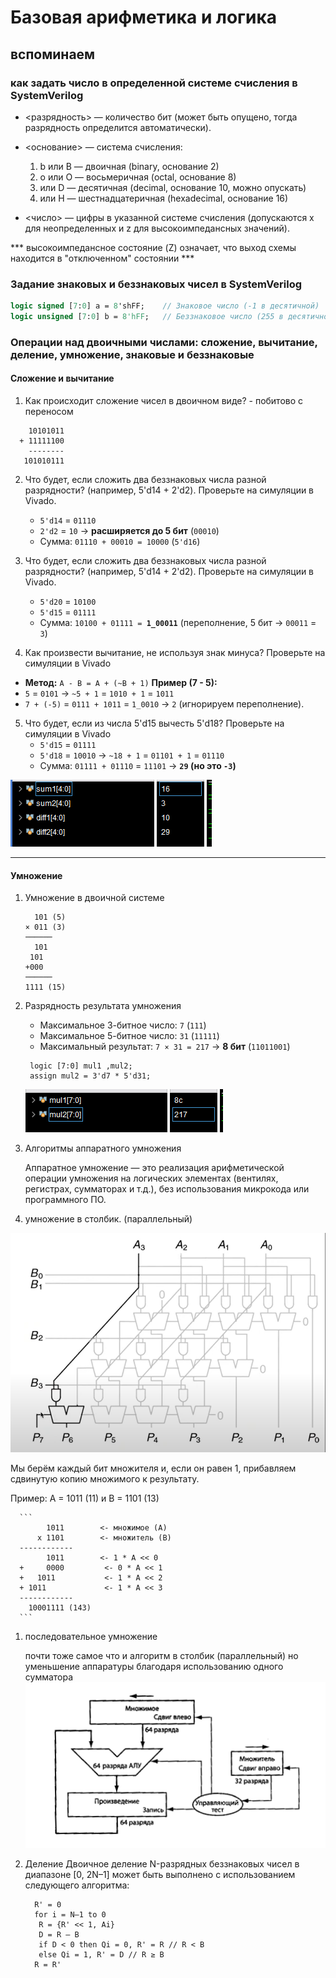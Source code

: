 # Базовая арифметика и логика


##  вспоминаем

### как задать число в определенной системе счисления в SystemVerilog

* <разрядность> — количество бит (может быть опущено, тогда разрядность определится автоматически).

* <основание> — система счисления:
  1. b или B — двоичная (binary, основание 2)
  2.  o или O — восьмеричная (octal, основание 8)
  3.   или D — десятичная (decimal, основание 10, можно опускать)
  4.    или H — шестнадцатеричная (hexadecimal, основание 16)

* <число> — цифры в указанной системе счисления (допускаются x для неопределенных и z для высокоимпедансных значений).


***  высокоимпедансное состояние (Z) означает, что выход схемы находится в "отключенном" состоянии  ***

###  Задание знаковых и беззнаковых чисел в SystemVerilog

```sv
logic signed [7:0] a = 8'shFF;    // Знаковое число (-1 в десятичной)
logic unsigned [7:0] b = 8'hFF;   // Беззнаковое число (255 в десятичной)

```

### Операции над двоичными числами: сложение, вычитание, деление, умножение, знаковые и беззнаковые

#### Сложение и вычитание

1. Как происходит сложение чисел в двоичном виде? - побитово с переносом
  ```
      10101011
    + 11111100
      --------
     101010111
  ```

2. Что будет, если сложить два беззнаковых числа разной разрядности? (например, 5'd14 + 2'd2). Проверьте на симуляции в Vivado.

    - `5'd14` = `01110`
    - `2'd2` = `10` → **расширяется до 5 бит** (`00010`)
    - Сумма: `01110 + 00010 = 10000` (`5'd16`)

3. Что будет, если сложить два беззнаковых числа разной разрядности? (например, 5'd14 + 2'd2). Проверьте на симуляции в Vivado.

   - `5'd20` = `10100`
   - `5'd15` = `01111`
   - Сумма: `10100 + 01111 = `**`1_00011`** (переполнение, 5 бит → `00011` = `3`)

4. Как произвести вычитание, не используя знак минуса? Проверьте на симуляции в Vivado

  - **Метод:** `A - B = A + (~B + 1)`
  **Пример (7 - 5):**
  - `5` = `0101` → `~5 + 1` = `1010 + 1` = `1011`
  - `7 + (-5)` = `0111 + 1011` = `1_0010` → `2` (игнорируем переполнение).

5. Что будет, если из числа 5'd15 вычесть 5'd18? Проверьте на симуляции в Vivado
    - `5'd15` = `01111`
    - `5'd18` = `10010` → `~18 + 1` = `01101 + 1` = `01110`
    - Сумма: `01111 + 01110` = `11101` → **`29` (но это `-3`)**

  ![Описание изображения](./pic/num1.png)

---
#### Умножение
1. Умножение в двоичной системе
    ```
      101 (5)
    × 011 (3)
    ──────
      101
     101
   +000
    ──────
    1111 (15)
    ```

2. Разрядность результата умножения

    - Максимальное 3-битное число: `7` (`111`)
    - Максимальное 5-битное число: `31` (`11111`)
    - Максимальный результат: `7 × 31 = 217` → **8 бит** (`11011001`)
     ```
      logic [7:0] mul1 ,mul2;
      assign mul2 = 3'd7 * 5'd31;

     ```
     ![результат](./pic/mul.png)
3.  Алгоритмы аппаратного умножения

    Аппаратное умножение — это реализация арифметической операции умножения на логических элементах (вентилях, регистрах, сумматорах и т.д.), без использования микрокода или программного ПО.

   1. умножение в столбик. (параллельный)

  ![простецкое умножение](./pic/simple_mul.png)

  Мы берём каждый бит множителя и, если он равен 1, прибавляем сдвинутую копию множимого к результату.

  Пример: A = 1011 (11) и B = 1101 (13)

      ```
            1011        <- множимое (A)
          x 1101        <- множитель (B)
      ------------
            1011        <- 1 * A << 0
      +     0000         <- 0 * A << 1
      +   1011           <- 1 * A << 2
      + 1011             <- 1 * A << 3
      ------------
        10001111 (143)
      ```
  1. последовательное умножение

      почти тоже самое что и алгоритм в столбик (параллельный) но уменьшение аппаратуры благодаря использованию одного сумматора
      ![последовательное умножение](./pic/sequence_mull.png)
1. Деление
    Двоичное деление N-разрядных беззнаковых чисел в диапазоне [0, 2N–1]
    может быть выполнено с использованием следующего алгоритма:
    ```
      R' = 0
      for i = N–1 to 0
       R = {R' << 1, Ai}
       D = R – B
       if D < 0 then Qi = 0, R' = R // R < B
       else Qi = 1, R' = D // R ≥ B
      R = R'
    ```
